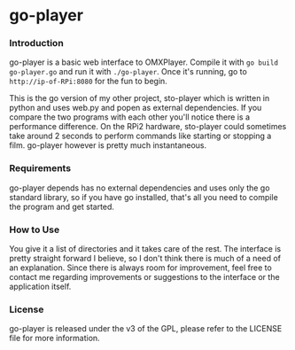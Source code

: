 # go-player

<h3>Introduction</h3>
<p>go-player is a basic web interface to OMXPlayer. Compile it with <code>go build go-player.go</code> and run it with <code>./go-player</code>. Once it's running, go to <code>http://ip-of-RPi:8080</code> for the fun to begin.</p>

<p>This is the go version of my other project, sto-player which is written in python and uses web.py and popen as external dependencies. If you compare the two programs with each other you'll notice there is a performance difference. On the RPi2 hardware, sto-player could sometimes take around 2 seconds to perform commands like starting or stopping a film. go-player however is pretty much instantaneous.</p>

<h3>Requirements</h3>
go-player depends has no external dependencies and uses only the go standard library, so if you have go installed, that's all you need to compile the program and get started.
<h3>How to Use</h3>
 You give it a list of directories and it takes care of the rest. The interface is pretty straight forward I believe, so I don't think there is much of a need of an explanation. Since there is always room for improvement, feel free to contact me regarding improvements or suggestions to the interface or the application itself.
<h3>License</h3>
go-player is released under the v3 of the GPL, please refer to the LICENSE file for more information.